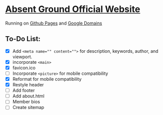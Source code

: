 # [Absent Ground Official Website](https://www.absentground.com)
Running on [Github Pages](https://pages.github.com) and [Google Domains](https://domains.google.com)
## To-Do List:
- [x] Add `<meta name="" content="">` for description, keywords, author, and viewport.
- [x] incorporate `<main>`
- [x] favicon.ico
- [ ] Incorporate `<picture>` for mobile compatibility
- [x] Reformat for mobile compatibility
- [x] Restyle header
- [ ] Add footer
- [ ] Add about.html
- [ ] Member bios
- [ ] Create sitemap
